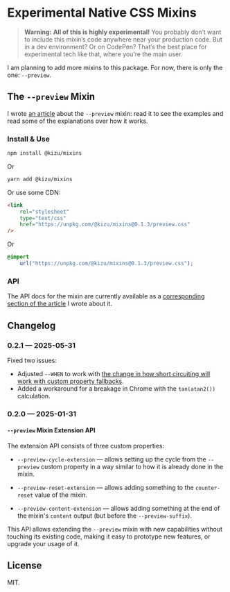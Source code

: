 # Experimental Native CSS Mixins

> **Warning:**
> **All of this is highly experimental!** You probably don’t want to include this mixin’s code anywhere near your production code. But in a dev environment? Or on CodePen? That’s the best place for experimental tech like that, where you’re the main user.

I am planning to add more mixins to this package. For now, there is only the one: `--preview`.

## The `--preview` Mixin

I wrote [an article](https://kizu.dev/preview-mixin/) about the `--preview` mixin: read it to see the examples and read some of the explanations over how it works.

### Install & Use

```sh
npm install @kizu/mixins
```

Or

```sh
yarn add @kizu/mixins
```

Or use some CDN:

```HTML
<link
	rel="stylesheet"
	type="text/css"
	href="https://unpkg.com/@kizu/mixins@0.1.3/preview.css"
/>
```

Or

```CSS
@import
	url("https://unpkg.com/@kizu/mixins@0.1.3/preview.css");
```

### API

The API docs for the mixin are currently available as a [corresponding section of the article](https://kizu.dev/preview-mixin/preview-mixin/#mixins-api) I wrote about it.

## Changelog

### 0.2.1 — 2025-05-31

Fixed two issues:

- Adjusted `--WHEN` to work with [the change in how short circuiting will work with custom property fallbacks](https://github.com/w3c/csswg-drafts/issues/11500).
- Added a workaround for a breakage in Chrome with the `tan(atan2())` calculation.

### 0.2.0 — 2025-01-31

#### `--preview` Mixin Extension API

The extension API consists of three custom properties:

- `--preview-cycle-extension` — allows setting up the cycle from the `--preview` custom property in a way similar to how it is already done in the mixin.

- `--preview-reset-extension` — allows adding something to the `counter-reset` value of the mixin.

- `--preview-content-extension` — allows adding something at the end of the mixin's `content` output (but before the `--preview-suffix`).

This API allows extending the `--preview` mixin with new capabilities without touching its existing code, making it easy to prototype new features, or upgrade your usage of it.

## License

MIT.
